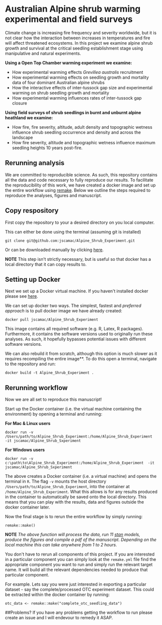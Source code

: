 # Australian Alpine shrub warming experimental and field surveys
Climate change is increasing fire frequency and severity worldwide, but it is not clear how the interaction between increases in temperatures and fire will affect threatened ecosystems. In this project we examine alpine shrub growth and survival at the critical seedling establishment stage using manipulative and natural experiments.

**Using a Open Top Chamber warming experiment we examine:**
* How experimental warming effects *Grevillea australis* recruitment
* How experimental warming effects on seedling growth and mortality data of four dominant Australian alpine shrubs
* How the interactive effects of inter-tussock gap size and experimental warming on shrub seedling growth and mortality
* How experimental warming influences rates of inter-tussock gap closure

**Using field surveys of shrub seedlings in burnt and unburnt alpine heathland we examine:**
* How fire, fire severity, altitude, adult density and topographic wetness influence shrub seedling occurrence and density and across the landscape
* How fire severity, altitude and topographic wetness influence maximum seedling heights 10 years post-fire.

## Rerunning analysis
We are committed to reproducible science. As such, this repository contains all the data and code necessary to fully reproduce our results. To facilitate the reproducibility of this work, we have created a docker image and set up the entire workflow using [remake](https://github.com/richfitz/remake). Below we outline the steps required to reproduce the analyses, figures and manuscript.

## Copy respository
First copy the repository to your a desired directory on you local computer. 

This can either be done using the terminal (assuming git is installed)

```
git clone git@github.com:jscamac/Alpine_Shrub_Experiment.git
```

Or can be downloaded manually by clicking [here](https://github.com/jscamac/Alpine_Shrub_Experiment/archive/master.zip).

**NOTE** This step isn't strictly necessary, but is useful so that docker has a local directory that it can copy results to.

## Setting up Docker
Next we set up a Docker virtual machine. If you haven't installed docker please see [here](https://www.docker.com/products/overview).

We can set up docker two ways. The simplest, fastest and *preferred approach* is to pull docker image we have already created:

```
docker pull jscamac/Alpine_Shrub_Experiment
```
This image contains all required software (e.g. R, Latex, R packages). Furthermore, it contains the software versions used to originally run these analyses. As such, it hopefully bypasses potential issues with different software versions.


We can also rebuild it from scratch, although this option is much slower as it requires recompiling the entire image**. To do this open a terminal, navigate to the repository and run:

```
docker build -t Alpine_Shrub_Experiment .

```

## Rerunning workflow

Now we are all set to reproduce this manuscript!

Start up the Docker container (i.e. the virtual machine containing the environment) by opening a terminal and running:

**For Mac & Linux users**

```
docker run -v /Users/path/to/Alpine_Shrub_Experiment:/home/Alpine_Shrub_Experiment  -it jscamac/Alpine_Shrub_Sxperiment
```


**For Windows users**

```
docker run -v c:\path\to\Alpine_Shrub_Experiment:/home/Alpine_Shrub_Experiment  -it jscamac/Alpine_Shrub_Sxperiment
```

The above creates a Docker container (i.e. a virtual machine) and opens the terminal in `R`. The flag `-v` mounts the host directory `/Users/path/to/Alpine_Shrub_Experiment`, into the container at `/home/Alpine_Shrub_Experiment`. What this allows is for any results produced in the container to automatically be saved onto the local directory. This means that you can play with the results, data and figures outside the docker container later.

Now the final stage is to rerun the entire workflow by simply running:

```
remake::make()
```
**NOTE** *The above function will process the data, run 11 [stan](http://mc-stan.org) models, produce the figures and compile a pdf of the manuscript. Depending on the local machine this can take anywhere from 1 to 2 hours.*


You don't have to rerun all components of this project. If you are interested in a particular component you can simply look at the `remake.yml` file find the appropriate component you want to run and simply run the relevant target name. It will build all the relevant dependencies needed to produce that particular component.

For example. Lets say you were just interested in exporting a particular dataset - say the complete/processed OTC experiment dataset. This could be extracted within the docker container by running:

```
otc_data <- remake::make("complete_otc_seedling_data")
```
 
##Problems?
If you have any problems getting the workflow to run please create an issue and I will endevour to remedy it ASAP.
